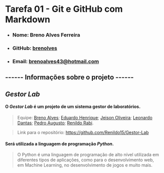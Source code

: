 # **Tarefa 01 - Git e GitHub com Markdown**

- ### Nome: Breno Alves Ferreira
- ### GitHub: [brenolves](https://github.com/brenolves)
- ### Email: brenoalves43@hotmail.com


## **------ Informações sobre o projeto ------**

## *Gestor Lab* 

#### O *Gestor Lab* é um projeto de um sistema gestor de laboratórios.

> Equipe: [Breno Alves](https://github.com/brenolves); [Eduardo Henrique](https://github.com/rickEDU); [Jeison Oliveira](https://github.com/jeisonoliver); [Leonardo Dantas](https://github.com/leonardodantas4); [Pedro Augusto](https://github.com/PedroAugustoMD); [Renildo Rabi](https://github.com/Renildo15).

> Link para o repositório: https://github.com/Renildo15/Gestor-Lab 

#### Será utilizada a linguagem de programação *Python*.
>O Python é uma linguagem de programação de alto nível utilizada em diferentes tipos de aplicações, como para o desenvolvimento web, em Machine Learning, no desenvolvimento de jogos e muito mais. 

